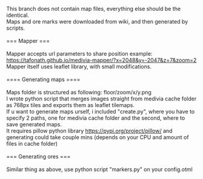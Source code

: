This branch does not contain map files, everything else should be the identical.<br>
Maps and ore marks were downloaded from wiki, and then generated by scripts.<br>
<br>
=== Mapper ===<br>
<br>
Mapper accepts url parameters to share position example: https://tafonath.github.io/medivia-mapper/?x=2048&y=-2047&z=7&zoom=2<br>
Mapper itself uses leaflet library, with small modifications.<br>
<br>
==== Generating maps ====<br>
<br>
Maps folder is structured as following: floor/zoom/x/y.png<br>
I wrote python script that merges images straight from medivia cache folder as 768px tiles and exports them as leaflet tilemaps.<br>
If u want to generate maps urself, i included "create.py", where you have to specify 2 paths, one for medivia cache folder and the second, where to save generated maps.<br>
It requires pillow python library https://pypi.org/project/pillow/ and generating could take couple mins (depends on your CPU and amount of files in cache folder)<br>
<br>
=== Generating ores ===<br>
<br>
Similar thing as above, use python script "markers.py" on your config.otml<br>

